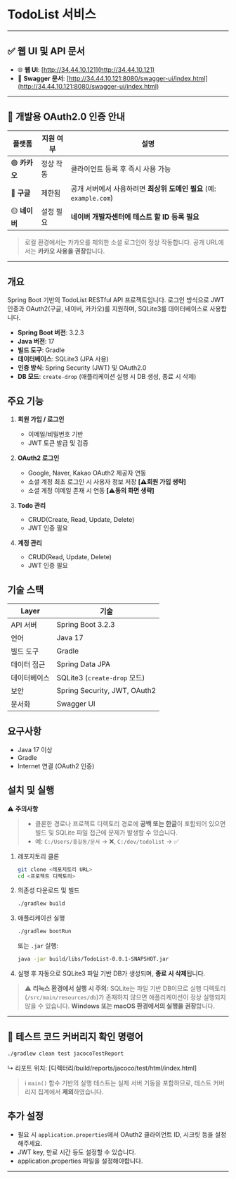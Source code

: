 # TodoList 서비스

---

## ✅ 웹 UI 및 API 문서

* 🌐 **웹 UI**: [http://34.44.10.121](http://34.44.10.121)
* 📘 **Swagger 문서**: [http://34.44.10.121:8080/swagger-ui/index.html](http://34.44.10.121:8080/swagger-ui/index.html)

---

## 🔐 개발용 OAuth2.0 인증 안내

| 플랫폼        | 지원 여부 | 설명                                              |
|------------|-------|-------------------------------------------------|
| 🟢 **카카오** | 정상 작동 | 클라이언트 등록 후 즉시 사용 가능                             |
| 🔴 **구글**  | 제한됨   | 공개 서버에서 사용하려면 **최상위 도메인 필요** (예: `example.com`) |
| 🟡 **네이버** | 설정 필요 | **네이버 개발자센터에 테스트 할 ID 등록 필요**                   |

> 로컬 환경에서는 카카오를 제외한 소셜 로그인이 정상 작동합니다.
> 공개 URL에서는 **카카오 사용을 권장**합니다.

---

## 개요

Spring Boot 기반의 TodoList RESTful API 프로젝트입니다. 로그인 방식으로 JWT 인증과 OAuth2(구글, 네이버, 카카오)를 지원하며, SQLite3를 데이터베이스로 사용합니다.

* **Spring Boot 버전**: 3.2.3
* **Java 버전**: 17
* **빌드 도구**: Gradle
* **데이터베이스**: SQLite3 (JPA 사용)
* **인증 방식**: Spring Security (JWT) 및 OAuth2.0
* **DB 모드**: `create-drop` (애플리케이션 실행 시 DB 생성, 종료 시 삭제)

## 주요 기능

1. **회원 가입 / 로그인**

    * 이메일/비밀번호 기반
    * JWT 토큰 발급 및 검증

2. **OAuth2 로그인**

    * Google, Naver, Kakao OAuth2 제공자 연동
    * 소셜 계정 최초 로그인 시 사용자 정보 저장 **[⚠️회원 가입 생략]**
    * 소셜 계정 이메일 존재 시 연동 **[⚠️동의 화면 생략]**

3. **Todo 관리**

    * CRUD(Create, Read, Update, Delete)
    * JWT 인증 필요

4. **계정 관리**

    * CRUD(Read, Update, Delete)
    * JWT 인증 필요

## 기술 스택

| Layer  | 기술                           |
|--------|------------------------------|
| API 서버 | Spring Boot 3.2.3            |
| 언어     | Java 17                      |
| 빌드 도구  | Gradle                       |
| 데이터 접근 | Spring Data JPA              |
| 데이터베이스 | SQLite3 (`create-drop` 모드)   |
| 보안     | Spring Security, JWT, OAuth2 |
| 문서화    | Swagger UI                   |

## 요구사항

* Java 17 이상
* Gradle
* Internet 연결 (OAuth2 인증)

## 설치 및 실행

⚠️ **주의사항**
> * 클론한 경로나 프로젝트 디렉토리 경로에 **공백 또는 한글**이 포함되어 있으면 빌드 및 SQLite 파일 접근에 문제가 발생할 수 있습니다.
> * 예: `C:/Users/홍길동/문서` → ❌, `C:/dev/todolist` → ✅

1. 레포지토리 클론

   ```bash
   git clone <레포지토리 URL>
   cd <프로젝트 디렉토리>
   ```

2. 의존성 다운로드 및 빌드

   ```bash
   ./gradlew build
   ```

3. 애플리케이션 실행

   ```bash
   ./gradlew bootRun
   ```

   또는 `.jar` 실행:

   ```bash
   java -jar build/libs/TodoList-0.0.1-SNAPSHOT.jar
   ```

4. 실행 후 자동으로 SQLite3 파일 기반 DB가 생성되며, **종료 시 삭제**됩니다.

> ⚠️ **리눅스 환경에서 실행 시 주의:**
> SQLite는 파일 기반 DB이므로 실행 디렉토리(`/src/main/resources/db`)가 존재하지 않으면 애플리케이션이 정상 실행되지 않을 수 있습니다.
> **Windows 또는 macOS 환경에서의 실행을 권장**합니다.
---

## 🧪 테스트 코드 커버리지 확인 명령어

   ```bash
   ./gradlew clean test jacocoTestReport
   ```

↳ 리포트 위치: [디렉터리/build/reports/jacoco/test/html/index.html]
> ℹ️ `main()` 함수 기반의 실행 테스트는 실제 서버 기동을 포함하므로, 테스트 커버리지 집계에서 **제외**하였습니다.
>

## 추가 설정

* 필요 시 `application.properties`에서 OAuth2 클라이언트 ID, 시크릿 등을 설정해주세요.
* JWT key, 만료 시간 등도 설정할 수 있습니다.
* application.properties 파일을 설정해야합니다.

---
